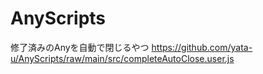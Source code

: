 # AnyScripts
修了済みのAnyを自動で閉じるやつ
https://github.com/yata-u/AnyScripts/raw/main/src/completeAutoClose.user.js
